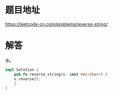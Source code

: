 # 题目地址

<https://leetcode-cn.com/problems/reverse-string/>

# 解答

水。

```Rust
impl Solution {
    pub fn reverse_string(s: &mut Vec<char>) {
    s.reverse();
    }
}
```

